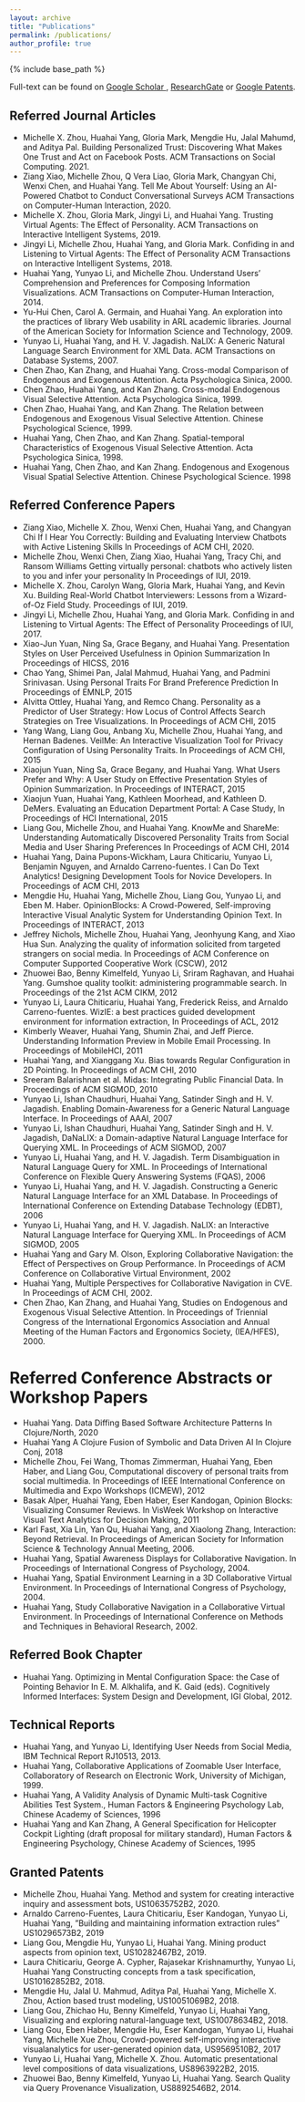 ```yaml
---
layout: archive
title: "Publications"
permalink: /publications/
author_profile: true
---
```


{% include base_path %}

Full-text can be found on [Google Scholar
](https://scholar.google.com/citations?user=KvPSD8EAAAAJ),
[ResearchGate](https://www.researchgate.net/profile/Huahai-Yang) or [Google Patents](https://patents.google.com/?inventor=huahai+yang).

Referred Journal Articles
---

* Michelle X. Zhou, Huahai Yang, Gloria Mark, Mengdie Hu, Jalal Mahumd, and Aditya Pal. Building Personalized Trust: Discovering What Makes One Trust and Act on Facebook Posts. ACM Transactions on Social Computing. 2021.
* Ziang Xiao, Michelle Zhou, Q Vera Liao, Gloria Mark, Changyan Chi, Wenxi Chen, and Huahai Yang. Tell Me About Yourself: Using an AI-Powered Chatbot to Conduct Conversational Surveys ACM Transactions on Computer-Human Interaction, 2020.
* Michelle X. Zhou, Gloria Mark, Jingyi Li, and Huahai Yang. Trusting Virtual Agents: The Effect of Personality. ACM Transactions on Interactive Intelligent Systems, 2019.
* Jingyi Li, Michelle Zhou, Huahai Yang, and Gloria Mark. Confiding in and Listening to Virtual Agents: The Effect of Personality ACM Transactions on Interactive Intelligent Systems, 2018.
* Huahai Yang, Yunyao Li, and Michelle Zhou. Understand Users’ Comprehension and Preferences for Composing Information Visualizations. ACM Transactions on Computer-Human Interaction, 2014.
* Yu-Hui Chen, Carol A. Germain, and Huahai Yang. An exploration into the practices of library Web usability in ARL academic libraries. Journal of the American Society for Information Science and Technology, 2009.
* Yunyao Li, Huahai Yang, and H. V. Jagadish. NaLIX: A Generic Natural Language Search Environment for XML Data. ACM Transactions on Database Systems, 2007.
* Chen Zhao, Kan Zhang, and Huahai Yang. Cross-modal Comparison of Endogenous and Exogenous Attention. Acta Psychologica Sinica, 2000.
* Chen Zhao, Huahai Yang, and Kan Zhang. Cross-modal Endogenous Visual Selective Attention. Acta Psychologica Sinica, 1999.
* Chen Zhao, Huahai Yang, and Kan Zhang. The Relation between Endogenous and Exogenous Visual Selective Attention. Chinese Psychological Science, 1999.
* Huahai Yang, Chen Zhao, and Kan Zhang. Spatial-temporal Characteristics of Exogenous Visual Selective Attention. Acta Psychologica Sinica, 1998.
* Huahai Yang, Chen Zhao, and Kan Zhang. Endogenous and Exogenous Visual Spatial Selective Attention. Chinese Psychological Science. 1998

Referred Conference Papers
---

* Ziang Xiao, Michelle X. Zhou, Wenxi Chen, Huahai Yang, and Changyan Chi If I Hear You Correctly: Building and Evaluating Interview Chatbots with Active Listening Skills In Proceedings of ACM CHI, 2020.
* Michelle Zhou, Wenxi Chen, Ziang Xiao, Huahai Yang, Tracy Chi, and Ransom Williams Getting virtually personal: chatbots who actively listen to you and infer your personality In Proceedings of IUI, 2019.
* Michelle X. Zhou, Carolyn Wang, Gloria Mark, Huahai Yang, and Kevin Xu. Building Real-World Chatbot Interviewers: Lessons from a Wizard-of-Oz Field Study. Proceedings of IUI, 2019.
* Jingyi Li, Michelle Zhou, Huahai Yang, and Gloria Mark. Confiding in and Listening to Virtual Agents: The Effect of Personality Proceedings of IUI, 2017.
* Xiao-Jun Yuan, Ning Sa, Grace Begany, and Huahai Yang. Presentation Styles on User Perceived Usefulness in Opinion Summarization In Proceedings of HICSS, 2016
* Chao Yang, Shimei Pan, Jalal Mahmud, Huahai Yang, and Padmini Srinivasan. Using Personal Traits For Brand Preference Prediction In Proceedings of EMNLP, 2015
* Alvitta Ottley, Huahai Yang, and Remco Chang. Personality as a Predictor of User Strategy: How Locus of Control Affects Search Strategies on Tree Visualizations. In Proceedings of ACM CHI, 2015
* Yang Wang, Liang Gou, Anbang Xu, Michelle Zhou, Huahai Yang, and Hernan Badenes. VeilMe: An Interactive Visualization Tool for Privacy Configuration of Using Personality Traits. In Proceedings of ACM CHI, 2015
* Xiaojun Yuan, Ning Sa, Grace Begany, and Huahai Yang. What Users Prefer and Why: A User Study on Effective Presentation Styles of Opinion Summarization. In Proceedings of INTERACT, 2015
* Xiaojun Yuan, Huahai Yang, Kathleen Moorhead, and Kathleen D. DeMers. Evaluating an Education Department Portal: A Case Study, In Proceedings of HCI International, 2015
* Liang Gou, Michelle Zhou, and Huahai Yang. KnowMe and ShareMe: Understanding Automatically Discovered Personality Traits from Social Media and User Sharing Preferences In Proceedings of ACM CHI, 2014
* Huahai Yang, Daina Pupons-Wickham, Laura Chiticariu, Yunyao Li, Benjamin Nguyen, and Arnaldo Carreno-fuentes. I Can Do Text Analytics! Designing Development Tools for Novice Developers. In Proceedings of ACM CHI, 2013
* Mengdie Hu, Huahai Yang, Michelle Zhou, Liang Gou, Yunyao Li, and Eben M. Haber. OpinionBlocks: A Crowd-Powered, Self-improving Interactive Visual Analytic System for Understanding Opinion Text. In Proceedings of INTERACT, 2013
* Jeffrey Nichols, Michelle Zhou, Huahai Yang, Jeonhyung Kang, and Xiao Hua Sun. Analyzing the quality of information solicited from targeted strangers on social media. In Proceedings of ACM Conference on Computer Supported Cooperative Work (CSCW), 2012
* Zhuowei Bao, Benny Kimelfeld, Yunyao Li, Sriram Raghavan, and Huahai Yang. Gumshoe quality toolkit: administering programmable search. In Proceedings of the 21st ACM CIKM, 2012
* Yunyao Li, Laura Chiticariu, Huahai Yang, Frederick Reiss, and Arnaldo Carreno-fuentes. WizIE: a best practices guided development environment for information extraction, In Proceedings of ACL, 2012
* Kimberly Weaver, Huahai Yang, Shumin Zhai, and Jeff Pierce. Understanding Information Preview in Mobile Email Processing. In Proceedings of MobileHCI, 2011
* Huahai Yang, and Xianggang Xu. Bias towards Regular Configuration in 2D Pointing. In Proceedings of ACM CHI, 2010
* Sreeram Balarishnan et al. Midas: Integrating Public Financial Data. In Proceedings of ACM SIGMOD, 2010
* Yunyao Li, Ishan Chaudhuri, Huahai Yang, Satinder Singh and H. V. Jagadish. Enabling Domain-Awareness for a Generic Natural Language Interface. In Proceedings of AAAI, 2007
* Yunyao Li, Ishan Chaudhuri, Huahai Yang, Satinder Singh and H. V. Jagadish, DaNaLIX: a Domain-adaptive Natural Language Interface for Querying XML. In Proceedings of ACM SIGMOD, 2007
* Yunyao Li, Huahai Yang, and H. V. Jagadish. Term Disambiguation in Natural Language Query for XML. In Proceedings of International Conference on Flexible Query Answering Systems (FQAS), 2006
* Yunyao Li, Huahai Yang, and H. V. Jagadish. Constructing a Generic Natural Language Interface for an XML Database. In Proceedings of International Conference on Extending Database Technology (EDBT), 2006
* Yunyao Li, Huahai Yang, and H. V. Jagadish. NaLIX: an Interactive Natural Language Interface for Querying XML. In Proceedings of ACM SIGMOD, 2005
* Huahai Yang and Gary M. Olson, Exploring Collaborative Navigation: the Effect of Perspectives on Group Performance. In Proceedings of ACM Conference on Collaborative Virtual Environment, 2002
* Huahai Yang, Multiple Perspectives for Collaborative Navigation in CVE. In Proceedings of ACM CHI, 2002.
* Chen Zhao, Kan Zhang, and Huahai Yang, Studies on Endogenous and Exogenous Visual Selective Attention. In Proceedings of Triennial Congress of the International Ergonomics Association and Annual Meeting of the Human Factors and Ergonomics Society, (IEA/HFES), 2000.

Referred Conference Abstracts or Workshop Papers
===
* Huahai Yang. Data Diffing Based Software Architecture Patterns In
Clojure/North, 2020
* Huahai Yang A Clojure Fusion of Symbolic and Data Driven AI In Clojure Conj, 2018
* Michelle Zhou, Fei Wang, Thomas Zimmerman, Huahai Yang, Eben Haber, and Liang Gou, Computational discovery of personal traits from social multimedia. In Proceedings of IEEE International Conference on Multimedia and Expo Workshops (ICMEW), 2012
* Basak Alper, Huahai Yang, Eben Haber, Eser Kandogan, Opinion Blocks: Visualizing Consumer Reviews. In VisWeek Workshop on Interactive Visual Text Analytics for Decision Making, 2011
* Karl Fast, Xia Lin, Yan Qu, Huahai Yang, and Xiaolong Zhang, Interaction: Beyond Retrieval. In Proceedings of American Society for Information Science & Technology Annual Meeting, 2006.
* Huahai Yang, Spatial Awareness Displays for Collaborative Navigation. In Proceedings of International Congress of Psychology, 2004.
* Huahai Yang, Spatial Environment Learning in a 3D Collaborative Virtual Environment. In Proceedings of International Congress of Psychology, 2004.
* Huahai Yang, Study Collaborative Navigation in a Collaborative Virtual Environment. In Proceedings of International Conference on Methods and Techniques in Behavioral Research, 2002.

Referred Book Chapter
---
* Huahai Yang. Optimizing in Mental Configuration Space: the Case of Pointing Behavior In E. M. Alkhalifa, and K. Gaid (eds). Cognitively Informed Interfaces: System Design and Development, IGI Global, 2012.

Technical Reports
---
* Huahai Yang, and Yunyao Li, Identifying User Needs from Social Media, IBM Technical
Report RJ10513, 2013.
* Huahai Yang, Collaborative Applications of Zoomable User Interface, Collaboratory of Research on Electronic Work, University of Michigan, 1999.
* Huahai Yang, A Validity Analysis of Dynamic Multi-task Cognitive Abilities Test System., Human Factors & Engineering Psychology Lab, Chinese Academy of Sciences, 1996
* Huahai Yang and Kan Zhang, A General Specification for Helicopter Cockpit Lighting (draft proposal for military standard), Human Factors & Engineering Psychology, Chinese Academy of Sciences, 1995

Granted Patents
---
* Michelle Zhou, Huahai Yang. Method and system for creating interactive inquiry and
assessment bots, US10635752B2, 2020.
* Arnaldo Carreno-Fuentes, Laura Chiticariu, Eser Kandogan, Yunyao Li, Huahai Yang, ”Building and
maintaining information extraction rules” US10296573B2, 2019
* Liang Gou, Mengdie Hu, Yunyao Li, Huahai Yang. Mining product aspects from opinion text,
US10282467B2, 2019.
* Laura Chiticariu, George A. Cypher, Rajasekar Krishnamurthy, Yunyao Li, Huahai Yang
Constructing concepts from a task specification, US10162852B2, 2018.
* Mengdie Hu, Jalal U. Mahmud, Aditya Pal, Huahai Yang, Michelle X. Zhou, Action based trust
modeling, US10051069B2, 2018.
* Liang Gou, Zhichao Hu, Benny Kimelfeld, Yunyao Li, Huahai Yang, Visualizing and exploring natural-language text, US10078634B2, 2018.
* Liang Gou, Eben Haber, Mengdie Hu, Eser Kandogan, Yunyao Li, Huahai Yang, Michelle Xue Zhou, Crowd-powered self-improving interactive visualanalytics for user-generated opinion data, US9569510B2, 2017
* Yunyao Li, Huahai Yang, Michelle X. Zhou. Automatic presentational level compositions of data visualizations, US8963922B2, 2015.
* Zhuowei Bao, Benny Kimelfeld, Yunyao Li, Huahai Yang. Search Quality via Query Provenance Visualization, US8892546B2, 2014.
